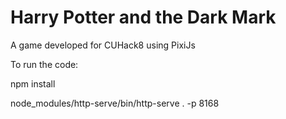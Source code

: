 # Harry Potter and the Dark Mark
A game developed for CUHack8 using PixiJs

To run the code:

npm install

node_modules/http-serve/bin/http-serve . -p 8168

